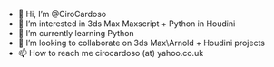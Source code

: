 - 👋 Hi, I’m @CiroCardoso
- 👀 I’m interested in 3ds Max Maxscript + Python in Houdini
- 🌱 I’m currently learning Python
- 💞️ I’m looking to collaborate on 3ds Max\Arnold + Houdini projects
- 📫 How to reach me cirocardoso (at) yahoo.co.uk

<!---
CiroCardoso/CiroCardoso is a ✨ special ✨ repository because its `README.md` (this file) appears on your GitHub profile.
You can click the Preview link to take a look at your changes.
--->
